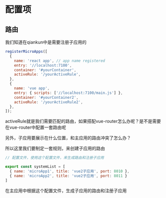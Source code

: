 # 配置项

## 路由

我们知道在qiankun中是需要注册子应用的
```js
registerMicroApps([
  {
    name: 'react app', // app name registered
    entry: '//localhost:7100',
    container: '#yourContainer',
    activeRule: '/yourActiveRule',
  },
  {
    name: 'vue app',
    entry: { scripts: ['//localhost:7100/main.js'] },
    container: '#yourContainer2',
    activeRule: '/yourActiveRule2',
  },
]);
```

activeRule就是我们需要匹配的路由，如果搭配vue-router怎么办呢？是不是需要在vue-router中配置一套路由呢

另外，子应用要展示在什么位置，和主应用的路由冲突了怎么办？

所以这里我们要制定一套规则，来创建子应用的路由

```js
// 配置文件，使用这个配置文件，来生成路由和注册子应用

export const systemList = [
  { name: 'microApp1', title: 'vue2子应用', port: 8010 },
  { name: 'microApp2', title: 'vue2子应用', port: 8011 }
]
```

在主应用中根据这个配置文件，生成子应用的路由和注册子应用